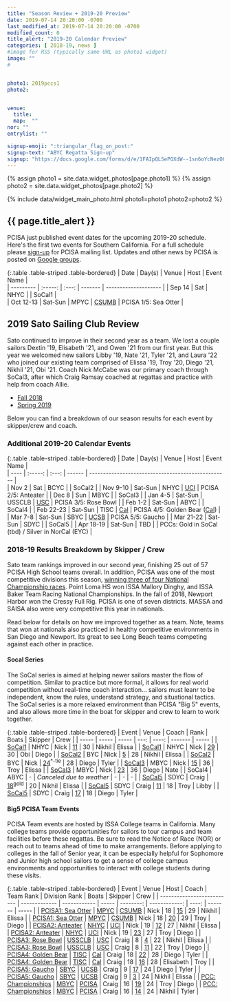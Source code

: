 ```yaml
---
title: "Season Review + 2019-20 Preview"
date: 2019-07-14 20:20:00 -0700
last_modified_at: 2019-07-14 20:20:00 -0700
modified_count: 0
title_alert: "2019-20 Calendar Preview"
categories: [ 2018-19, news ]
#image for RSS (typically same URL as photo1 widget)
image: ""
#


photo1: 2019pccs1
photo2:


venue:  
  title:
  map:  ""
nor: ""
entrylist: ""

signup-emoji: ":triangular_flag_on_post:"
signup-text: "ABYC Regatta Sign-up"
signup: "https://docs.google.com/forms/d/e/1FAIpQLSePOXdW--1sn6oYcNezOHPHldTjDzAE-2wFDntbsxmvjt3scw/viewform"
---
```

{% assign photo1 = site.data.widget_photos[page.photo1] %}
{% assign photo2 = site.data.widget_photos[page.photo2] %}

{% include data/widget_main_photo.html photo1=photo1 photo2=photo2 %}

<div class="alert alert-info" markdown="1">

## {{ page.title_alert }}

PCISA just published event dates for the upcoming 2019-20 schedule. Here's the first two events for Southern California. For a full schedule please [sign-up][sign-up] for PCISA mailing list. Updates and other news by PCISA is posted on [Google groups][groups].

{:.table .table-striped .table-bordered}
| Date      | Day(s)  | Venue  | Host    | Event Name           |  
| --------- | :-----: | :---:  | ------- | -------------------- |
| Sep 14    | Sat     | NHYC   |         | SoCal1               |  
| Oct 12-13 | Sat-Sun | MPYC   | [CSUMB] | PCISA 1/5: Sea Otter |

## 2019 Sato Sailing Club Review

Sato continued to improve in their second year as a team. We lost a couple sailors Dextin '19, Elisabeth '21, and Owen '21 from our first year. But this year we welcomed new sailors Libby '19, Nate '21, Tyler '21, and Laura '22 who joined our existing team comprised of Elissa '19, Troy '20, Diego '21, Nikhil '21, Obi '21. Coach Nick McCabe was our primary coach through SoCal3, after which Craig Ramsay coached at regattas and practice with help from coach Allie.  

- [Fall 2018]
- [Spring 2019]

Below you can find a breakdown of our season results for each event by skipper/crew and coach.

</div>
<!--more-->

### Additional 2019-20 Calendar Events

{:.table .table-striped .table-bordered}
|      Date | Day(s)  | Venue  | Host   | Event Name                                         |  
|      ---- | :-----: | :---:  | ------ | -------------------------------------------------- |  
| Nov 2     | Sat     | BCYC   |        | SoCal2                                             |
| Nov 9-10  | Sat-Sun | NHYC   | [UCI]  | PCISA 2/5: Anteater                                |
| Dec 8     | Sun     | MBYC   |        | SoCal3                                             |
| Jan 4-5   | Sat-Sun | USSCLB | [USC]  | PCISA 3/5: Rose Bowl                               |
| Feb 1-2   | Sat-Sun | ABYC   |        | SoCal4                                             |
| Feb 22-23 | Sat-Sun | TISC   | [Cal]  | PCISA 4/5: Golden Bear ([Cal])                     |
| Mar 7-8   | Sat-Sun | SBYC   | [UCSB] | PCISA 5/5: Gaucho                                  |
| Mar 21-22 | Sat-Sun | SDYC   |        | SoCal5                                             |
| Apr 18-19 | Sat-Sun | TBD    |        | PCCs: Gold in SoCal (tbd) / Silver in NorCal (EYC) |


### 2018-19 Results Breakdown by Skipper / Crew

Sato team rankings improved in our second year, finishing 25 out of 57 PCISA High School teams overall. In addition, PCISA was one of the most competitive divisions this season, [winning three of four National Championship races](https://pcisa.hssailing.org/news-results/full-post/awesome-season-end). Point Loma HS won ISSA Mallory Dinghy, and ISSA Baker Team Racing National Championships. In the fall of 2018, Newport Harbor won the Cressy Full Rig. PCISA is one of seven districts. MASSA and SAISA also were very competitive this year in nationals.

Read below for details on how we improved together as a team.  Note, teams that won at nationals also practiced in healthy competitive environments in San Diego and Newport. Its great to see Long Beach teams competing against each other in practice.

#### Socal Series

The SoCal series is aimed at helping newer sailors master the flow of competition. Similar to practice but more formal, it allows for real world competition without real-time coach interaction... sailors must leanr to be independent, know the rules, understand strategy, and situational tactics. The SoCal series is a more relaxed environment than PCISA "Big 5" events, and also allows more time in the boat for skipper and crew to learn to work together.

{:.table .table-striped .table-bordered}
| Event        | Venue | Coach | Rank                      | Boats | Skipper | Crew   |
| -----        | ----- | ----- | ---:                      | ----: | ------- | -----  |
| [SoCal1][s1] | NHYC  | Nick  | [11][s1r]                 | 30    | Nikhil  | Elissa |
| [SoCal1][s1] | NHYC  | Nick  | [29][s1r]                 | 30    | Obi     | Diego  |
| [SoCal2][s2] | BYC   | Nick  | [5][s2r]                  | 28    | Nikhil  | Elissa |
| [SoCal2][s2] | BYC   | Nick  | [24][s2r]<sup>*-tie</sup> | 28    | Diego   | Tyler  |
| [SoCal3][s3] | MBYC  | Nick  | [15][s3r]                 | 36    | Troy    | Elissa |
| [SoCal3][s3] | MBYC  | Nick  | [23][s3r]                 | 36    | Diego   | Nate   |
| SoCal4       | ABYC  | -     | _Canceled due to weather_ | -     | -       | -      |
| [SoCal5][s5] | SDYC  | Craig | [18][s5ra]<sup>gold</sup> | 20    | Nikhil  | Elissa |
| [SoCal5][s5] | SDYC  | Craig | [11][s5rb]                | 18    | Troy    | Libby  |
| [SoCal5][s5] | SDYC  | Craig | [17][s5rb]                | 18    | Diego   | Tyler  |


#### Big5 PCISA Team Events

PCISA Team events are hosted by ISSA College teams in California. Many college teams provide opportunities for sailors to tour campus and team facilities before these regattas. Be sure to read the Notice of Race (NOR) or reach out to teams ahead of time to make arrangements. Before applying to colleges in the fall of Senior year, it can be especially helpful for Sophomore and Junior high school sailors to get a sense of college campus environments and opportunities to interact with college students during these visits.

{:.table .table-striped .table-bordered}
| Event                      | Venue         | Host         | Coach | Team Rank | Division Rank | Boats | Skipper   | Crew   |
| -------------------------- | ------------- | ------------ | ----- | --------: | ------------: | ----: | -------   | -----  |
| [PCISA1: Sea Otter][p1a]   | [MPYC][p1]    | [CSUMB]      | Nick  | 18        | [15][p1a]     | 29    | Nikhil    | Elissa |
| [PCISA1: Sea Otter][p1b]   | [MPYC][p1]    | [CSUMB]      | Nick  | 18        | [20][p1b]     | 29    | Troy      | Diego  |
| [PCISA2: Anteater][p2a]    | [NHYC][p2]    | [UCI]        | Nick  | 19        | [12][p2a]     | 27    | Nikhil    | Elissa |
| [PCISA2: Anteater][p2b]    | [NHYC][p2]    | [UCI]        | Nick  | 19        | [23][p2b]     | 27    | Troy      | Diego  |
| [PCISA3: Rose Bowl][p3a]   | [USSCLB][p3]  | [USC]        | Craig | 8         | [4][p3a]      | 22    | Nikhil    | Elissa |
| [PCISA3: Rose Bowl][p3b]   | [USSCLB][p3]  | [USC]        | Craig | 8         | [11][p3b]     | 22    | Troy      | Diego  |
| [PCISA4: Golden Bear][p4a] | [TISC][p4]    | [Cal]        | Craig | 18        | [22][p4a]     | 28    | Diego     | Tyler  |
| [PCISA4: Golden Bear][p4b] | [TISC][p4]    | [Cal]        | Craig | 18        | [16][p4b]     | 28    | Elisabeth | Troy   |
| [PCISA5: Gaucho][p5a]      | [SBYC][p5]    | [UCSB]       | Craig | 9         | [17][p5a]     | 24    | Diego     | Tyler  |
| [PCISA5: Gaucho][p5b]      | [SBYC][p5]    | [UCSB]       | Craig | 9         | [3][p5b]      | 24    | Nikhil    | Elissa |
| [PCC: Championships][pcca] | [MBYC][pcc]   | [PCISA][pcc] | Craig | 16        | [19][pcca]    | 24    | Troy      | Diego  |
| [PCC: Championships][pccb] | [MBYC][pcc]   | [PCISA][pcc] | Craig | 16        | [14][pccb]    | 24    | Nikhil    | Tyler  |



[//]: # (Comment: Links)

[sign-up]:     https://pcisa.hssailing.org/mailing-list                       "sign-up"
[groups]:      https://groups.google.com/forum/#!forum/pcisa                  "Google Groups"
[Fall 2018]:   https://scores.hssailing.org/schools/sato-academy-of-math/f18/ "Fall 2018"
[Spring 2019]: https://scores.hssailing.org/schools/sato-academy-of-math/s19/ "Spring 2019"

[CSUMB]:   https://www.instagram.com/mb_sailing/      "Cal State University of Monterey Bay Sailing Team"
[UCI]:     https://www.instagram.com/ucirvinesailing/ "UC Irvine Sailing Team"
[USC]:     https://www.instagram.com/uscsailing/      "University of Southern California Sailing Team"
[Cal]:     https://www.instagram.com/calsailing/      "UC Berkeley Sailing Team"
[UCSB]:    https://www.instagram.com/ucsbsailing/     "UC Santa Barbara Sailing Team"

[s1]:   https://scores.hssailing.org/f18/2018-19-pcisa-socal-silver/
[s2]:   https://scores.hssailing.org/f18/2018-19-pcisa-socal2-silver/
[s3]:   https://scores.hssailing.org/f18/2018-19-pcisa-socal3-silver/
[s5]:   https://scores.hssailing.org/s19/2018-19-pcisa-socal-silver/

[s1r]:  https://scores.hssailing.org/f18/2018-19-pcisa-socal-silver/A/
[s2r]:  https://scores.hssailing.org/f18/2018-19-pcisa-socal2-silver/A/
[s3r]:  https://scores.hssailing.org/f18/2018-19-pcisa-socal3-silver/A/
[s5ra]: https://scores.hssailing.org/s19/2018-19-pcisa-socal-gold/A/
[s5rb]: https://scores.hssailing.org/s19/2018-19-pcisa-socal-silver/A/

[p1]:   https://scores.hssailing.org/f18/sea-otter-silver/   
[p2]:   https://scores.hssailing.org/f18/anteater-silver/
[p3]:   https://scores.hssailing.org/f18/2019-rose-bowl-bronze/
[p4]:   https://scores.hssailing.org/s19/2019-golden-bear-silver-fleet/
[p5]:   https://scores.hssailing.org/s19/pcisa-gaucho-silver/
[pcc]:  https://scores.hssailing.org/s19/silver-pacific-coast-dinghy-championships/

[p1a]:  https://scores.hssailing.org/f18/sea-otter-silver/A/
[p1b]:  https://scores.hssailing.org/f18/sea-otter-silver/B/
[p2a]:  https://scores.hssailing.org/f18/anteater-silver/A/
[p2b]:  https://scores.hssailing.org/f18/anteater-silver/B/
[p3a]:  https://scores.hssailing.org/f18/2019-rose-bowl-bronze/A/
[p3b]:  https://scores.hssailing.org/f18/2019-rose-bowl-bronze/B/
[p4a]:  https://scores.hssailing.org/s19/2019-golden-bear-silver-fleet/A/
[p4b]:  https://scores.hssailing.org/s19/2019-golden-bear-silver-fleet/B/
[p5a]:  https://scores.hssailing.org/s19/pcisa-gaucho-silver/A/
[p5b]:  https://scores.hssailing.org/s19/pcisa-gaucho-silver/B/
[pcca]: https://scores.hssailing.org/s19/silver-pacific-coast-dinghy-championships/A/ "Pacific Coast Championships Division A"
[pccb]: https://scores.hssailing.org/s19/silver-pacific-coast-dinghy-championships/B/ "Pacific Coast Championships Division B"
